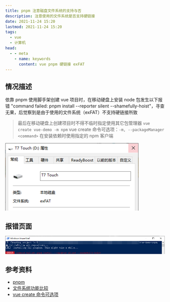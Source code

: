 ```yaml
---
title: pnpm 注意磁盘文件系统的支持与否
description: 注意使用的文件系统是否支持硬链接
date: 2021-11-24 15:20
lastmod: 2021-11-24 15:20
tags:
  - vue
  - 计算机
head:
  - - meta
    - name: keywords
      content: vue pnpm 硬链接 exFAT
---
```



## 情况描述

依靠 pnpm 使用脚手架创建 vue 项目时，在移动硬盘上安装 node 包发生以下报错 "command failed: pnpm install --reporter silent --shamefully-hoist"，寻查无果，后觉察到是由于使用的文件系统（exFAT）不支持硬链接所致

> 最后在移动硬盘上创建项目时不得不临时指定使用其它包管理器 `vue create vue-demo -m npm`
> vue create 命令可选项：`-m, --packageManager <command>`  在安装依赖时使用指定的 npm 客户端

![](./assets/pnpm-heardlink/2554471-20211124161048627-54887928.png)



## 报错页面

![](./assets/pnpm-heardlink/2554471-20211124150659092-370043771.png)

## 参考资料

- [pnpm](https://pnpm.io/zh/faq)
- [文件系统功能比较](https://docs.microsoft.com/zh-cn/windows/win32/fileio/filesystem-functionality-comparison?redirectedfrom=MSDN)
- [vue create 命令可选项](https://cli.vuejs.org/zh/guide/creating-a-project.html#vue-create)
